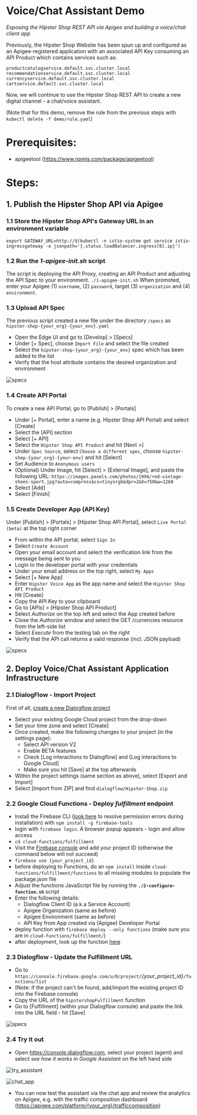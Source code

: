 # Voice/Chat Assistant Demo
*Exposing the Hipster Shop REST API via Apigee and building a voice/chat client app* 

Previously, the Hipster Shop Website has been spun up and configured as an Apigee-registered application with an associated API Key consuming an API Product which contains services such as:
```
productcatalogservice.default.svc.cluster.local
recommendationservice.default.svc.cluster.local
currencyservice.default.svc.cluster.local
cartservice.default.svc.cluster.local
```

Now, we will continue to use the Hipster Shop REST API to create a new digital channel - a chat/voice assistant.

(Note that for this demo, remove the rule from the previous steps with `kubectl delete -f demo/rule.yaml`)


# Prerequisites:
- apigeetool (https://www.npmjs.com/package/apigeetool)


# Steps:

## 1. Publish the Hipster Shop API via Apigee

###  1.1 Store the Hipster Shop API's Gateway URL in an environment variable

`export GATEWAY_URL=http://$(kubectl -n istio-system get service istio-ingressgateway -o jsonpath='{.status.loadBalancer.ingress[0].ip}')`

###  1.2 Run the *1-apigee-init.sh* script 
The script is deploying the API Proxy, creating an API Product and adjusting the API Spec to your environment.
`./1-apigee-init.sh`
When promoted, enter your Apigee (1) `username`, (2) `password`, target (3) `organization` and (4) `environment`.
	
###  1.3 Upload API Spec
The previous script created a new file under the directory `/specs` as `hipster-shop-{your_org}-{your_env}.yaml`
- Open the Edge UI and go to [Develop] > [Specs]
- Under [+ Spec], choose `Import File` and select the file created
- Select the `hipster-shop-{your_org}-{your_env}` spec which has been added to the list
- Verify that the host attribute contains the desired organization and environment

![specs](https://github.com/mikesson/hipster-apim-demo_assistant-app/blob/master/img/specs.png?raw=true)

###  1.4 Create API Portal
To create a new API Portal, go to [Publish] > [Portals]
- Under [+ Portal], enter a name (e.g. Hipster Shop API Portal) and select [Create]
- Select the [API] section
- Select [+ API]
- Select the `Hipster Shop API Product` and hit [Next >]
- Under `Spec Source`, select `Choose a different spec`, choose `hipster-shop-{your_org}-{your-env}` and hit [Select]
- Set Audience to `Anonymous users`
- (Optional) Under Image, hit [Select] > [External Image], and paste the following URL: 
`https://images.pexels.com/photos/1994/red-vintage-shoes-sport.jpg?auto=compress&cs=tinysrgb&dpr=2&h=750&w=1260`
- Select [Add]
- Select [Finish]
	
###  1.5 Create Developer App (API Key)
Under [Publish] > [Portals] > [Hipster Shop API Portal], select `Live Portal (beta)` at the top right corner
- From within the API portal, select `Sign In`
- Select `Create Account`
- Open your email account and select the verification link from the message being sent to you
- Login to the developer portal with your credentials
- Under your email address on the top right, select `My Apps`
- Select [+ New App]
- Enter `Hipster Voice App` as the app name and select the `Hipster Shop API Product` 
- Hit [Create]
- Copy the API Key to your clipboard
- Go to [APIs] > [Hipster Shop API Product]
- Select *Authorize* on the top left and select the App created before
- Close the *Authorize* window and select the GET /currencies resource from the left-side list
- Select *Execute* from the testing tab on the right
- Verify that the API call returns a valid response (incl. JSON payload)

![specs](https://github.com/mikesson/hipster-apim-demo_assistant-app/blob/master/img/portal_auth.png?raw=true)


## 2. Deploy Voice/Chat Assistant Application Infrastructure

###  2.1 DialogFlow - Import Project  
First of all, [create a new Dialogflow project](https://console.dialogflow.com/api-client/#/newAgent)
- Select your existing Google Cloud project from the drop-down
- Set your time zone and select [Create]
- Once created, make the following changes to your project (in the settings page):
	- Select API version V2
	- Enable BETA features
	- Check [Log interactions to Dialogflow] and [Log interactions to Google Cloud]
	- Make sure you hit [Save] at the top afterwards
- Within the project settings (same section as above), select [Export and Import]
- Select [Import from ZIP] and find `dialogflow/Hipster-Shop.zip`
		
###  2.2 Google Cloud Functions - Deploy *fulfillment* endpoint
- Install the Firebase CLI ([look here](https://docs.npmjs.com/resolving-eacces-permissions-errors-when-installing-packages-globally) to resolve permission errors during installation) with
`npm install -g firebase-tools`
- login with `firebase login`. A browser popup appears - login and allow access
- `cd cloud-functions/fulfillment`		
- Visit the [Firebase console](https://console.firebase.google.com/) and add your project ID (otherwise the command below will not succeed)
- `firebase use {your_project_id}`
- before deploying to Functions, do an `npm install` inside `cloud-functions/fulfillment/functions` to all missing modules to populate the package.json file
- Adjust the functions JavaScript file by running the **`./2-configure-function.sh`** script
- Enter the following details:
	- Dialogflow Client ID (a.k.a Service Account)
	- Apigee Organization (same as before)
	- Apigee Environment (same as before)
	- API Key from App created via (Apigee) Developer Portal
- deploy function with `firebase deploy --only functions` (make sure you are in `cloud-functions/fulfillment/`)
- after deployment, look up the function [here](https://console.cloud.google.com/functions)
		
###  2.3 Dialogflow - Update the Fulfillment URL
- Go to `https://console.firebase.google.com/u/0/project/`*{your_project_id}*`/functions/list`
- (Note: if the project can't be found, add/import the existing project ID into the Firebase console) 
- Copy the URL of the `hipstershopFulfillment` function
- Go to [Fulfillment] (within your Dialogflow console) and paste the link into the URL field - hit [Save]

![specs](https://github.com/mikesson/hipster-apim-demo_assistant-app/blob/master/img/function_url.png?raw=true)


### 2.4 Try it out
- Open https://console.dialogflow.com, select your project (agent) and select *see how it works in Google Assistant* on the left hand side

![try_assistant](https://github.com/mikesson/hipster-apim-demo_assistant-app/blob/master/img/try_google_assistant.png?raw=true)

![chat_app](https://github.com/mikesson/hipster-apim-demo_assistant-app/blob/master/img/ads.png?raw=true)


- You can now test the assistant via the chat app and review the analytics on Apigee, e.g. with the traffic composition dashboard (https://apigee.com/platform/{your_org}/trafficcomposition)